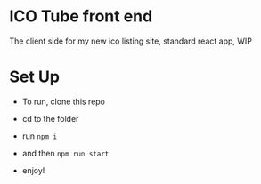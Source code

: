 # ICO Tube front end #

The client side for my new ico listing site, standard react app, WIP

# Set Up #

- To run, clone this repo

- cd to the folder

- run `npm i`

- and then `npm run start`

- enjoy!